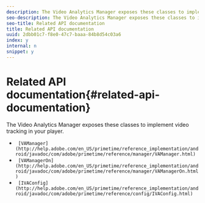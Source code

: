```yaml
---
description: The Video Analytics Manager exposes these classes to implement video tracking in your player.
seo-description: The Video Analytics Manager exposes these classes to implement video tracking in your player.
seo-title: Related API documentation
title: Related API documentation
uuid: 2dbb01c7-f8e0-47c7-baaa-84b8d54c03a6
index: y
internal: n
snippet: y
---
```


# Related API documentation{#related-api-documentation}

The Video Analytics Manager exposes these classes to implement video tracking in your player.

* ` [VAManager](http://help.adobe.com/en_US/primetime/reference_implementation/android/javadoc/com/adobe/primetime/reference/manager/VAManager.html)` 
* ` [VAManagerOn](http://help.adobe.com/en_US/primetime/reference_implementation/android/javadoc/com/adobe/primetime/reference/manager/VAManagerOn.html)` 
* ` [IVAConfig](http://help.adobe.com/en_US/primetime/reference_implementation/android/javadoc/com/adobe/primetime/reference/config/IVAConfig.html)`

